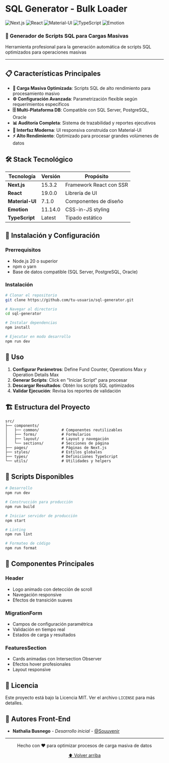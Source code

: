 # SQL Generator - Bulk Loader

<div align="start">
  <img src="https://img.shields.io/badge/Next.js-15.3.2-black?style=for-the-badge&logo=next.js&logoColor=white" alt="Next.js" />
  <img src="https://img.shields.io/badge/React-19.0.0-61DAFB?style=for-the-badge&logo=react&logoColor=black" alt="React" />
  <img src="https://img.shields.io/badge/Material--UI-7.1.0-007FFF?style=for-the-badge&logo=mui&logoColor=white" alt="Material-UI" />
  <img src="https://img.shields.io/badge/TypeScript-3178C6?style=for-the-badge&logo=typescript&logoColor=white" alt="TypeScript" />
  <img src="https://img.shields.io/badge/Emotion-DB7093?style=for-the-badge&logo=emotion&logoColor=white" alt="Emotion" />
</div>

<div align="start">
  <h3>🚀 Generador de Scripts SQL para Cargas Masivas</h3>
  <p>Herramienta profesional para la generación automática de scripts SQL optimizados para operaciones masivas</p>
</div>

---

## 📋 Características Principales

- **🔄 Carga Masiva Optimizada**: Scripts SQL de alto rendimiento para procesamiento masivo
- **⚙️ Configuración Avanzada**: Parametrización flexible según requerimientos específicos
- **🗄️ Multi-Plataforma DB**: Compatible con SQL Server, PostgreSQL, Oracle
- **📊 Auditoría Completa**: Sistema de trazabilidad y reportes ejecutivos
- **🎨 Interfaz Moderna**: UI responsiva construida con Material-UI
- **⚡ Alto Rendimiento**: Optimizado para procesar grandes volúmenes de datos

## 🛠️ Stack Tecnológico

| Tecnología | Versión | Propósito |
|------------|---------|-----------|
| **Next.js** | 15.3.2 | Framework React con SSR |
| **React** | 19.0.0 | Librería de UI |
| **Material-UI** | 7.1.0 | Componentes de diseño |
| **Emotion** | 11.14.0 | CSS-in-JS styling |
| **TypeScript** | Latest | Tipado estático |

## 🚀 Instalación y Configuración

### Prerrequisitos

- Node.js 20 o superior
- npm o yarn
- Base de datos compatible (SQL Server, PostgreSQL, Oracle)

### Instalación

```bash
# Clonar el repositorio
git clone https://github.com/tu-usuario/sql-generator.git

# Navegar al directorio
cd sql-generator

# Instalar dependencias
npm install

# Ejecutar en modo desarrollo
npm run dev
```

## 📖 Uso

1. **Configurar Parámetros**: Define Fund Counter, Operations Max y Operation Details Max
2. **Generar Scripts**: Click en "Iniciar Script" para procesar
3. **Descargar Resultados**: Obtén los scripts SQL optimizados
4. **Validar Ejecución**: Revisa los reportes de validación

## 🏗️ Estructura del Proyecto

```
src/
├── components/
│   ├── common/          # Componentes reutilizables
│   ├── forms/           # Formularios
│   ├── layout/          # Layout y navegación
│   └── sections/        # Secciones de página
├── pages/               # Páginas de Next.js
├── styles/              # Estilos globales
├── types/               # Definiciones TypeScript
└── utils/               # Utilidades y helpers
```

## 🔧 Scripts Disponibles

```bash
# Desarrollo
npm run dev

# Construcción para producción
npm run build

# Iniciar servidor de producción
npm start

# Linting
npm run lint

# Formateo de código
npm run format
```

## 🎨 Componentes Principales

### Header
- Logo animado con detección de scroll
- Navegación responsive
- Efectos de transición suaves

### MigrationForm
- Campos de configuración paramétrica
- Validación en tiempo real
- Estados de carga y resultados

### FeaturesSection
- Cards animadas con Intersection Observer
- Efectos hover profesionales
- Layout responsive


## 📝 Licencia

Este proyecto está bajo la Licencia MIT. Ver el archivo `LICENSE` para más detalles.

## 👥 Autores Front-End

- **Nathalia Busnego** - *Desarrollo inicial* - [@Souuvenir](https://github.com/Souuvenir)

---

<div align="center">
  <p>Hecho con ❤️ para optimizar procesos de carga masiva de datos</p>
  <p>
    <a href="#top">⬆️ Volver arriba</a>
  </p>
</div>
